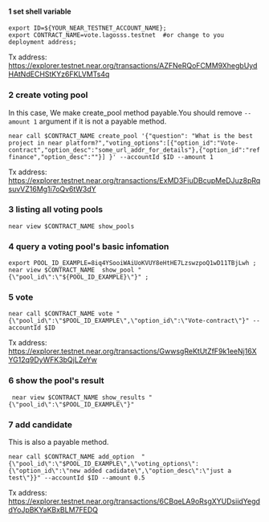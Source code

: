 #### 1 set shell variable  
```shell
export ID=${YOUR_NEAR_TESTNET_ACCOUNT_NAME};
export CONTRACT_NAME=vote.lagosss.testnet  #or change to you deployment address;
```  
 Tx address:  https://explorer.testnet.near.org/transactions/AZFNeRQoFCMM9XhegbUydHAtNdECHStKYz6FKLVMTs4q
### 2 create voting pool  
In this case, We make create_pool method payable.You should remove `--amount 1` argument if it is not a payable method.  
```shell
near call $CONTRACT_NAME create_pool '{"question": "What is the best project in near platform?","voting_options":[{"option_id":"Vote-contract","option_desc":"some_url_addr_for_details"},{"option_id":"ref finance","option_desc":""}] }' --accountId $ID --amount 1

```    
 Tx address: https://explorer.testnet.near.org/transactions/ExMD3FiuDBcupMeDJuz8pRqsuvVZ16Mg1i7oQv6tW3dY

### 3 listing all voting pools  
```shell
near view $CONTRACT_NAME show_pools
``` 

### 4 query a voting pool's basic infomation   

```shell 
export POOL_ID_EXAMPLE=8iq4YSooiWAiUoKVUY8eHtHE7LzswzpoQ1wD11TBjLwh ;
near view $CONTRACT_NAME  show_pool "{\"pool_id\":\"${POOL_ID_EXAMPLE}\"}" ;
```  

### 5 vote  
```shell
near call $CONTRACT_NAME vote "{\"pool_id\":\"$POOL_ID_EXAMPLE\",\"option_id\":\"Vote-contract\"}" --accountId $ID  
```  
 Tx address: https://explorer.testnet.near.org/transactions/GwwsgReKtUtZfF9k1eeNj16XYG12q9DyWFK3bQjLZeYw  


### 6 show the pool's result  
```shell
 near view $CONTRACT_NAME show_results "{\"pool_id\":\"$POOL_ID_EXAMPLE\"}"
``` 

### 7 add candidate  
This is also a payable method.  
```shell
near call $CONTRACT_NAME add_option  "{\"pool_id\":\"$POOL_ID_EXAMPLE\",\"voting_options\":{\"option_id\":\"new added cadidate\",\"option_desc\":\"just a test\"}}" --accountId $ID --amount 0.5
```  
 Tx address: https://explorer.testnet.near.org/transactions/6CBqeLA9oRsgXYUDsiidYegddYoJpBKYaKBxBLM7FEDQ
